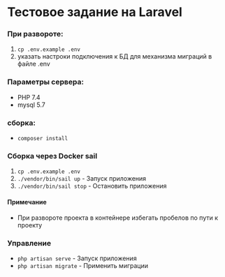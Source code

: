 Тестовое задание на Laravel 
======================


### При развороте:

1. `cp .env.example .env`
2. указать настроки подключения к БД для механизма миграций в файле .env


### Параметры сервера:
*  PHP 7.4
*  mysql 5.7

### сборка:
*  `composer install`

### Сборка через Docker sail

1. `cp .env.example .env`
2. `./vendor/bin/sail up` - Запуск приложения
3. `./vendor/bin/sail stop` - Остановить приложения
#### Примечание
* При развороте проекта в контейнере избегать пробелов по пути к проекту


### Управление

* `php artisan serve` - Запуск приложения
* `php artisan migrate` - Применить миграции
